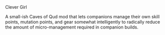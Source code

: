 Clever Girl

A small-ish Caves of Qud mod that lets companions manage their own skill points, mutation points, and gear somewhat intelligently to radically reduce the amount of micro-management required in companion builds.
